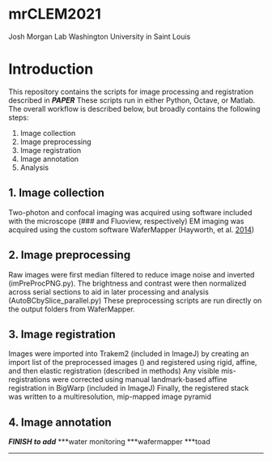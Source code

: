 # mrCLEM2021
Josh Morgan Lab
Washington University in Saint Louis

# Introduction
This repository contains the scripts for image processing and registration described in ***PAPER***
These scripts run in either Python, Octave, or Matlab. The overall workflow is described below, but broadly contains the following steps:
1. Image collection
2. Image preprocessing
3. Image registration
4. Image annotation
5. Analysis

## 1. Image collection
Two-photon and confocal imaging was acquired using software included with the microscope (### and Fluoview, respectively)
EM imaging was acquired using the custom software WaferMapper (Hayworth, et al. [2014](https://doi.org/10.3389/fncir.2014.00068))

## 2. Image preprocessing
Raw images were first median filtered to reduce image noise and inverted (imPreProcPNG.py). The brightness and contrast were then normalized across serial sections to aid in later processing and analysis (AutoBCbySlice_parallel.py) 
These preprocessing scripts are run directly on the output folders from WaferMapper.

## 3. Image registration
Images were imported into Trakem2 (included in ImageJ) by creating an import list of the preprocessed images () and registered using rigid, affine, and then elastic registration (described in methods)
Any visible mis-registrations were corrected using manual landmark-based affine registration in BigWarp (included in ImageJ)
Finally, the registered stack was written to a multiresolution, mip-mapped image pyramid

## 4. Image annotation


***FINISH***
***to add***
***water monitoring
***wafermapper
***toad
***
